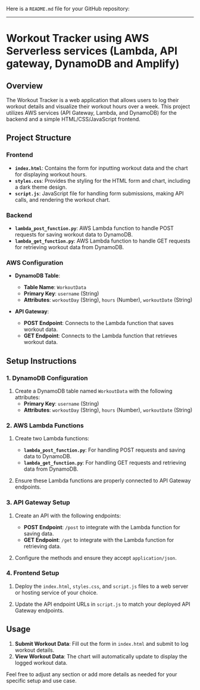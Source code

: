 Here is a `README.md` file for your GitHub repository:

---

# Workout Tracker using AWS Serverless services (Lambda, API gateway, DynamoDB and Amplify)

## Overview

The Workout Tracker is a web application that allows users to log their workout details and visualize their workout hours over a week. This project utilizes AWS services (API Gateway, Lambda, and DynamoDB) for the backend and a simple HTML/CSS/JavaScript frontend.

## Project Structure

### Frontend

- **`index.html`**: Contains the form for inputting workout data and the chart for displaying workout hours.
- **`styles.css`**: Provides the styling for the HTML form and chart, including a dark theme design.
- **`script.js`**: JavaScript file for handling form submissions, making API calls, and rendering the workout chart.

### Backend

- **`lambda_post_function.py`**: AWS Lambda function to handle POST requests for saving workout data to DynamoDB.
- **`lambda_get_function.py`**: AWS Lambda function to handle GET requests for retrieving workout data from DynamoDB.

### AWS Configuration

- **DynamoDB Table**: 
  - **Table Name**: `WorkoutData`
  - **Primary Key**: `username` (String)
  - **Attributes**: `workoutDay` (String), `hours` (Number), `workoutDate` (String)

- **API Gateway**:
  - **POST Endpoint**: Connects to the Lambda function that saves workout data.
  - **GET Endpoint**: Connects to the Lambda function that retrieves workout data.

## Setup Instructions

### 1. DynamoDB Configuration

1. Create a DynamoDB table named `WorkoutData` with the following attributes:
   - **Primary Key**: `username` (String)
   - **Attributes**: `workoutDay` (String), `hours` (Number), `workoutDate` (String)

### 2. AWS Lambda Functions

1. Create two Lambda functions:
   - **`lambda_post_function.py`**: For handling POST requests and saving data to DynamoDB.
   - **`lambda_get_function.py`**: For handling GET requests and retrieving data from DynamoDB.

2. Ensure these Lambda functions are properly connected to API Gateway endpoints.

### 3. API Gateway Setup

1. Create an API with the following endpoints:
   - **POST Endpoint**: `/post` to integrate with the Lambda function for saving data.
   - **GET Endpoint**: `/get` to integrate with the Lambda function for retrieving data.

2. Configure the methods and ensure they accept `application/json`.

### 4. Frontend Setup

1. Deploy the `index.html`, `styles.css`, and `script.js` files to a web server or hosting service of your choice.

2. Update the API endpoint URLs in `script.js` to match your deployed API Gateway endpoints.

## Usage

1. **Submit Workout Data**: Fill out the form in `index.html` and submit to log workout details.
2. **View Workout Data**: The chart will automatically update to display the logged workout data.



Feel free to adjust any section or add more details as needed for your specific setup and use case.
